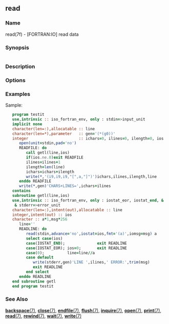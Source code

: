 ## read

### **Name**
   read(7f) - [FORTRAN:IO] read data
   

### **Synopsis**
```fortran
```
### **Description**
### **Options**
### **Examples**
  Sample:
```fortran
   program testit
   use,intrinsic :: iso_fortran_env, only : stdin=>input_unit
   implicit none
   character(len=:),allocatable :: line
   character(len=*),parameter   :: gen='(*(g0))'
   integer                      :: ichars=0, ilines=0, ilength=0, ios
      open(unit=stdin,pad='no')
      READFILE: do
         call getl(line,ios)
         if(ios.ne.0)exit READFILE
         ilines=ilines+1
         ilength=len(line)
         ichars=ichars+ilength
         write(*,'(i9,i9,i9,"[",a,"]")')ichars,ilines,ilength,line
      enddo READFILE
      write(*,gen)'CHARS+LINES=',ichars+ilines
   contains
   subroutine getl(line,ios)
   use,intrinsic :: iso_fortran_env, only : iostat_eor, iostat_end, &
    & stderr=>error_unit
   character(len=:),intent(out),allocatable :: line
   integer,intent(out) :: ios
   character :: a*1,msg*256
      line=''
      READLINE: do
         read(stdin,advance='no',iostat=ios,fmt='(a)',iomsg=msg) a
         select case(ios)
         case(IOSTAT_END);              exit READLINE
         case(IOSTAT_EOR); ios=0;       exit READLINE
         case(0);          line=line//a
         case default
            write(stderr,gen)'LINE ',ilines,' ERROR:',trim(msg)
            exit READLINE
         end select
      enddo READLINE
   end subroutine getl
   end program testit
```
### **See Also**

[**backspace**(7)](#backspace),
[**close**(7)](#close),
[**endfile**(7)](#endfile),
[**flush**(7)](#flush),
[**inquire**(7)](#inquire),
[**open**(7)](#open),
[**print**(7)](#print),
[**read**(7)](#read),
[**rewind**(7)](#rewind),
[**wait**(7)](#wait),
[**write**(7)](#write)
